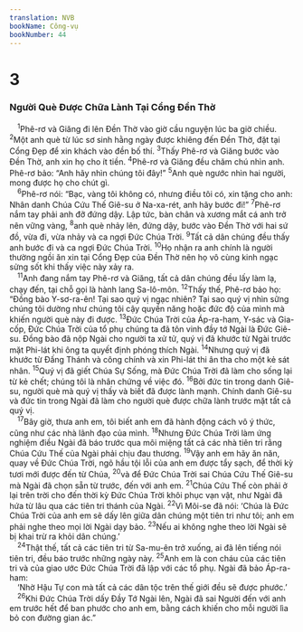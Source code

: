 ```yaml
---
translation: NVB
bookName: Công-vụ 
bookNumber: 44
---
```


<div class="title"><h1>3</h1><h3>Người Què Được Chữa Lành Tại Cổng Đền Thờ </h3></div>
<span class="verse cong_3_1"> <sup>1</sup>Phê-rơ và Giăng đi lên Đền Thờ vào giờ cầu nguyện lúc ba giờ chiều. </span>
<span class="verse cong_3_2"><sup>2</sup>Một anh què từ lúc sơ sinh hằng ngày được khiêng đến Đền Thờ, đặt tại Cổng Đẹp để xin khách vào đền bố thí. </span>
<span class="verse cong_3_3"><sup>3</sup>Thấy Phê-rơ và Giăng bước vào Đền Thờ, anh xin họ cho ít tiền. </span>
<span class="verse cong_3_4"><sup>4</sup>Phê-rơ và Giăng đều chăm chú nhìn anh. Phê-rơ bảo: “Anh hãy nhìn chúng tôi đây!” </span>
<span class="verse cong_3_5"><sup>5</sup>Anh què ngước nhìn hai người, mong được họ cho chút gì. <br/></span>
<span class="verse cong_3_6"> <sup>6</sup>Phê-rơ nói: “Bạc, vàng tôi không có, nhưng điều tôi có, xin tặng cho anh: Nhân danh Chúa Cứu Thế Giê-su ở Na-xa-rét, anh hãy bước đi!” </span>
<span class="verse cong_3_7"><sup>7</sup>Phê-rơ nắm tay phải anh đỡ đứng dậy. Lập tức, bàn chân và xương mắt cá anh trở nên vững vàng, </span>
<span class="verse cong_3_8"><sup>8</sup>anh què nhảy lên, đứng dậy, bước vào Đền Thờ với hai sứ đồ, vừa đi, vừa nhảy và ca ngợi Đức Chúa Trời. </span>
<span class="verse cong_3_9"><sup>9</sup>Tất cả dân chúng đều thấy anh bước đi và ca ngợi Đức Chúa Trời. </span>
<span class="verse cong_3_10"><sup>10</sup>Họ nhận ra anh chính là người thường ngồi ăn xin tại Cổng Đẹp của Đền Thờ nên họ vô cùng kinh ngạc sửng sốt khi thấy việc này xảy ra. <br/></span>
<span class="verse cong_3_11"> <sup>11</sup>Anh đang nắm tay Phê-rơ và Giăng, tất cả dân chúng đều lấy làm lạ, chạy đến, tại chỗ gọi là hành lang Sa-lô-môn. </span>
<span class="verse cong_3_12"><sup>12</sup>Thấy thế, Phê-rơ bảo họ: “Đồng bào Y-sơ-ra-ên! Tại sao quý vị ngạc nhiên? Tại sao quý vị nhìn sững chúng tôi dường như chúng tôi cậy quyền năng hoặc đức độ của mình mà khiến người què này đi được. </span>
<span class="verse cong_3_13"><sup>13</sup>Đức Chúa Trời của Áp-ra-ham, Y-sác và Gia-cốp, Đức Chúa Trời của tổ phụ chúng ta đã tôn vinh đầy tớ Ngài là Đức Giê-su. Đồng bào đã nộp Ngài cho người ta xử tử, quý vị đã khước từ Ngài trước mặt Phi-lát khi ông ta quyết định phóng thích Ngài. </span>
<span class="verse cong_3_14"><sup>14</sup>Nhưng quý vị đã khước từ Đấng Thánh và công chính và xin Phi-lát thi ân tha cho một kẻ sát nhân. </span>
<span class="verse cong_3_15"><sup>15</sup>Quý vị đã giết Chúa Sự Sống, mà Đức Chúa Trời đã làm cho sống lại từ kẻ chết; chúng tôi là nhân chứng về việc đó. </span>
<span class="verse cong_3_16"><sup>16</sup>Bởi đức tin trong danh Giê-su, người què mà quý vị thấy và biết đã được lành mạnh. Chính danh Giê-su và đức tin trong Ngài đã làm cho người què được chữa lành trước mặt tất cả quý vị. <br/></span>
<span class="verse cong_3_17"> <sup>17</sup>Bây giờ, thưa anh em, tôi biết anh em đã hành động cách vô ý thức, cũng như các nhà lãnh đạo của mình. </span>
<span class="verse cong_3_18"><sup>18</sup>Nhưng Đức Chúa Trời làm ứng nghiệm điều Ngài đã báo trước qua môi miệng tất cả các nhà tiên tri rằng Chúa Cứu Thế của Ngài phải chịu đau thương. </span>
<span class="verse cong_3_19"><sup>19</sup>Vậy anh em hãy ăn năn, quay về Đức Chúa Trời, ngõ hầu tội lỗi của anh em được tẩy sạch, để thời kỳ tươi mới được đến từ Chúa, </span>
<span class="verse cong_3_20"><sup>20</sup>và để Đức Chúa Trời sai Chúa Cứu Thế Giê-su mà Ngài đã chọn sẵn từ trước, đến với anh em. </span>
<span class="verse cong_3_21"><sup>21</sup>Chúa Cứu Thế còn phải ở lại trên trời cho đến thời kỳ Đức Chúa Trời khôi phục vạn vật, như Ngài đã hứa từ lâu qua các tiên tri thánh của Ngài. </span>
<span class="verse cong_3_22"><sup>22</sup>Vì Môi-se đã nói: ‘Chúa là Đức Chúa Trời của anh em sẽ dấy lên giữa dân chúng một tiên tri như tôi; anh em phải nghe theo mọi lời Ngài dạy bảo. </span>
<span class="verse cong_3_23"><sup>23</sup>Nếu ai không nghe theo lời Ngài sẽ bị khai trừ ra khỏi dân chúng.’ <br/></span>
<span class="verse cong_3_24"> <sup>24</sup>Thật thế, tất cả các tiên tri từ Sa-mu-ên trở xuống, ai đã lên tiếng nói tiên tri, đều báo trước những ngày này. </span>
<span class="verse cong_3_25"><sup>25</sup>Anh em là con cháu của các tiên tri và của giao ước Đức Chúa Trời đã lập với các tổ phụ. Ngài đã bảo Áp-ra-ham: <br/> ‘Nhờ Hậu Tự con mà tất cả các dân tộc trên thế giới đều sẽ được phước.’ <br/></span>
<span class="verse cong_3_26"> <sup>26</sup>Khi Đức Chúa Trời dấy Đầy Tớ Ngài lên, Ngài đã sai Người đến với anh em trước hết để ban phước cho anh em, bằng cách khiến cho mỗi người lìa bỏ con đường gian ác.” <br/></span>
